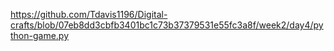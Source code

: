 https://github.com/Tdavis1196/Digital-crafts/blob/07eb8dd3cbfb3401bc1c73b37379531e55fc3a8f/week2/day4/python-game.py


